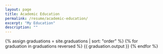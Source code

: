 ```yaml
---
layout: page
title: Academic Education
permalink: /resume/academic-education/
excerpt: "My Education"
description: ""
---
```


{% assign graduations = site.graduations | sort: "order" %}
{% for graduation in graduations reversed %}
  {{ graduation.output }}
{% endfor %}
